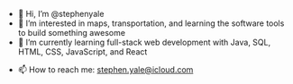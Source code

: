 - 👋 Hi, I’m @stephenyale
- 👀 I’m interested in maps, transportation, and learning the software tools to build something awesome
- 🌱 I’m currently learning full-stack web development with Java, SQL, HTML, CSS, JavaScript, and React
<!-- - 💞️ I’m looking to collaborate on ... -->
- 📫 How to reach me: stephen.yale@icloud.com

<!---
stephenyale/stephenyale is a ✨ special ✨ repository because its `README.md` (this file) appears on your GitHub profile.
You can click the Preview link to take a look at your changes.
--->
